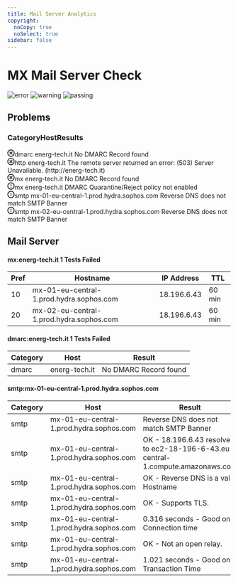 ```yaml
---
title: Mail Server Analytics
copyright:
  noCopy: true
  noSelect: true
sidebar: false
---
```


# MX Mail Server Check


![error](https://img.shields.io/badge/Errors-3%20-critical?style=for-the-badge)
![warning](https://img.shields.io/badge/Warning-3%20-important?style=for-the-badge)
![passing](https://img.shields.io/badge/Passed-234%20-success?style=for-the-badge)

## Problems

<div class="Box container-xl clearfix my-6">
  <div class="Box-header col-12 float-left mx-auto">
    <h3 class="Box-title text-gray-dark col-12 float-left">
      <span class="col-2 float-left">Category</span><span class="col-4 mx-auto float-left">Host</span><span class="col-6float-left">Results</span>
    </h3>
  </div>
<div class="Box-row text-small col-12 float-left">
<span class="col-2 float-left text-gray-light">
<svg class="octicon text-red mr-2" xmlns="http://www.w3.org/2000/svg" viewBox="0 0 16 16" width="16" height="16"><path fill-rule="evenodd" d="M3.404 12.596a6.5 6.5 0 119.192-9.192 6.5 6.5 0 01-9.192 9.192zM2.344 2.343a8 8 0 1011.313 11.314A8 8 0 002.343 2.343zM6.03 4.97a.75.75 0 00-1.06 1.06L6.94 8 4.97 9.97a.75.75 0 101.06 1.06L8 9.06l1.97 1.97a.75.75 0 101.06-1.06L9.06 8l1.97-1.97a.75.75 0 10-1.06-1.06L8 6.94 6.03 4.97z"></path></svg>dmarc</span>
<span class="col-4 mx-auto float-left text-gray">energ-tech.it</span>
<span class="col-6 float-left text-gray">No DMARC Record found</span>
</div>

<div class="Box-row text-small col-12 float-left">
<span class="col-2 float-left text-gray-light">
<svg class="octicon text-red mr-2" xmlns="http://www.w3.org/2000/svg" viewBox="0 0 16 16" width="16" height="16"><path fill-rule="evenodd" d="M3.404 12.596a6.5 6.5 0 119.192-9.192 6.5 6.5 0 01-9.192 9.192zM2.344 2.343a8 8 0 1011.313 11.314A8 8 0 002.343 2.343zM6.03 4.97a.75.75 0 00-1.06 1.06L6.94 8 4.97 9.97a.75.75 0 101.06 1.06L8 9.06l1.97 1.97a.75.75 0 101.06-1.06L9.06 8l1.97-1.97a.75.75 0 10-1.06-1.06L8 6.94 6.03 4.97z"></path></svg>http</span>
<span class="col-4 mx-auto float-left text-gray">energ-tech.it</span>
<span class="col-6 float-left text-gray">The remote server returned an error: (503) Server Unavailable. (http://energ-tech.it)</span>
</div>

<div class="Box-row text-small col-12 float-left">
<span class="col-2 float-left text-gray-light">
<svg class="octicon text-red mr-2" xmlns="http://www.w3.org/2000/svg" viewBox="0 0 16 16" width="16" height="16"><path fill-rule="evenodd" d="M3.404 12.596a6.5 6.5 0 119.192-9.192 6.5 6.5 0 01-9.192 9.192zM2.344 2.343a8 8 0 1011.313 11.314A8 8 0 002.343 2.343zM6.03 4.97a.75.75 0 00-1.06 1.06L6.94 8 4.97 9.97a.75.75 0 101.06 1.06L8 9.06l1.97 1.97a.75.75 0 101.06-1.06L9.06 8l1.97-1.97a.75.75 0 10-1.06-1.06L8 6.94 6.03 4.97z"></path></svg>mx</span>
<span class="col-4 mx-auto float-left text-gray">energ-tech.it</span>
<span class="col-6float-left text-gray">No DMARC Record found</span>
</div>

<div class="Box-row text-small col-12 float-left">
<span class="col-2 float-left text-gray-light">
<svg class="octicon text-yellow mr-2" xmlns="http://www.w3.org/2000/svg" viewBox="0 0 16 16" width="16" height="16"><path fill-rule="evenodd" d="M8 1.5a6.5 6.5 0 100 13 6.5 6.5 0 000-13zM0 8a8 8 0 1116 0A8 8 0 010 8zm9 3a1 1 0 11-2 0 1 1 0 012 0zm-.25-6.25a.75.75 0 00-1.5 0v3.5a.75.75 0 001.5 0v-3.5z"></path></svg>mx</span>
<span class="col-4 mx-auto float-left text-gray">energ-tech.it</span>
<span class="col-6 float-left text-gray">DMARC Quarantine/Reject policy not enabled </span>
</div>

<div class="Box-row text-small col-12 float-left">
<span class="col-2 float-left text-gray-light">
<svg class="octicon text-yellow mr-2" xmlns="http://www.w3.org/2000/svg" viewBox="0 0 16 16" width="16" height="16"><path fill-rule="evenodd" d="M8 1.5a6.5 6.5 0 100 13 6.5 6.5 0 000-13zM0 8a8 8 0 1116 0A8 8 0 010 8zm9 3a1 1 0 11-2 0 1 1 0 012 0zm-.25-6.25a.75.75 0 00-1.5 0v3.5a.75.75 0 001.5 0v-3.5z"></path></svg>smtp</span>
<span class="col-4 mx-auto float-left text-gray">mx-01-eu-central-1.prod.hydra.sophos.com </span>
<span class="col-6 float-left text-gray">Reverse DNS does not match SMTP Banner </span>
</div>

<div class="Box-row text-small col-12 float-left">
<span class="col-2 float-left text-gray-light">
<svg class="octicon text-yellow mr-2" xmlns="http://www.w3.org/2000/svg" viewBox="0 0 16 16" width="16" height="16"><path fill-rule="evenodd" d="M8 1.5a6.5 6.5 0 100 13 6.5 6.5 0 000-13zM0 8a8 8 0 1116 0A8 8 0 010 8zm9 3a1 1 0 11-2 0 1 1 0 012 0zm-.25-6.25a.75.75 0 00-1.5 0v3.5a.75.75 0 001.5 0v-3.5z"></path></svg>smtp</span>
<span class="col-4 mx-auto float-left text-gray">mx-02-eu-central-1.prod.hydra.sophos.com </span>
<span class="col-6 float-left text-gray">Reverse DNS does not match SMTP Banner </span>

</div>
</div>

## Mail Server

#### mx:energ-tech.it <span class="IssueLabel bg-red text-white mr-1">1 Tests Failed</span>

| Pref | Hostname                                 | IP Address  | TTL    |
| ---- | ---------------------------------------- | ----------- | ------ |
| 10   | mx-01-eu-central-1.prod.hydra.sophos.com | 18.196.6.43 | 60 min |
| 20   | mx-02-eu-central-1.prod.hydra.sophos.com | 18.196.6.43 | 60 min |

#### dmarc:energ-tech.it <span class="IssueLabel bg-red text-white mr-1">1 Tests Failed</span>

| Category | Host          | Result                |
| -------- | ------------- | --------------------- |
| dmarc    | energ-tech.it | No DMARC Record found |

#### smtp:mx-01-eu-central-1.prod.hydra.sophos.com

| Category | Host  | Result  |
| -------- | ---------------------------------------- | -------------------------------------------------------|
| smtp     | mx-01-eu-central-1.prod.hydra.sophos.com | Reverse DNS does not match SMTP Banner      |
| smtp     | mx-01-eu-central-1.prod.hydra.sophos.com | OK - 18.196.6.43 resolves to ec2-18-196-6-43.eu-central-1.compute.amazonaws.com |
| smtp     | mx-01-eu-central-1.prod.hydra.sophos.com | OK - Reverse DNS is a valid Hostname           |
| smtp     | mx-01-eu-central-1.prod.hydra.sophos.com | OK - Supports TLS.    |
| smtp     | mx-01-eu-central-1.prod.hydra.sophos.com | 0.316 seconds - Good on Connection time   |
| smtp     | mx-01-eu-central-1.prod.hydra.sophos.com | OK - Not an open relay.   |
| smtp     | mx-01-eu-central-1.prod.hydra.sophos.com | 1.021 seconds - Good on Transaction Time   |
